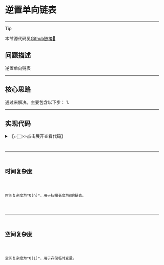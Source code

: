 # 逆置单向链表
---
> [!Tip]
> 本节源代码见[Github链接🔗](https://github.com/MaxSolider/leetcode-algorithm/blob/main/structure/src/main/java/org/example/linkedlist/exercises/NthNodeFromEnd.java)

## 问题描述
逆置单向链表

---
## 核心思路
通过来解决。主要包含以下步：
1. 

---
## 实现代码
<details> 
	<summary>【👉🏻>>点击展开查看代码】</summary> 
	<pre>
		<code>
			
		</code>
	</pre>
</details>

---
## 时间复杂度
<br/>
时间复杂度为*O(n)*，用于扫描长度为n的链表。
<br/>

---
## 空间复杂度
<br/>
空间复杂度为*O(1)*，用于存储临时变量。
<br/>
